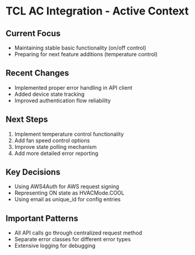 # TCL AC Integration - Active Context

## Current Focus
- Maintaining stable basic functionality (on/off control)
- Preparing for next feature additions (temperature control)

## Recent Changes
- Implemented proper error handling in API client
- Added device state tracking
- Improved authentication flow reliability

## Next Steps
1. Implement temperature control functionality
2. Add fan speed control options
3. Improve state polling mechanism
4. Add more detailed error reporting

## Key Decisions
- Using AWS4Auth for AWS request signing
- Representing ON state as HVACMode.COOL
- Using email as unique_id for config entries

## Important Patterns
- All API calls go through centralized request method
- Separate error classes for different error types
- Extensive logging for debugging
